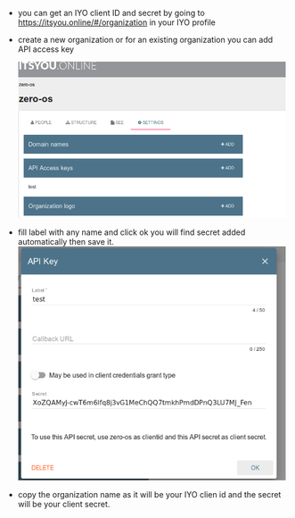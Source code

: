 - you can get an IYO client ID and secret by going to https://itsyou.online/#/organization in your IYO profile
- create a new organization or for an existing organization you can add API access key 

    ![IYO](https://raw.githubusercontent.com/threefoldtech/jumpscaleX/caddy_builder/Jumpscale/builder/web/Screenshot%20from%202019-01-28%2014-16-30.png)
- fill label with any name and click ok you will find secret added automatically then save it. 
      ![IYO](https://github.com/threefoldtech/jumpscaleX/blob/caddy_builder/Jumpscale/builder/web/Screenshot%20from%202019-01-28%2014-18-29.png)
- copy the organization name as it will be your IYO clien id and the secret will be your client secret.





